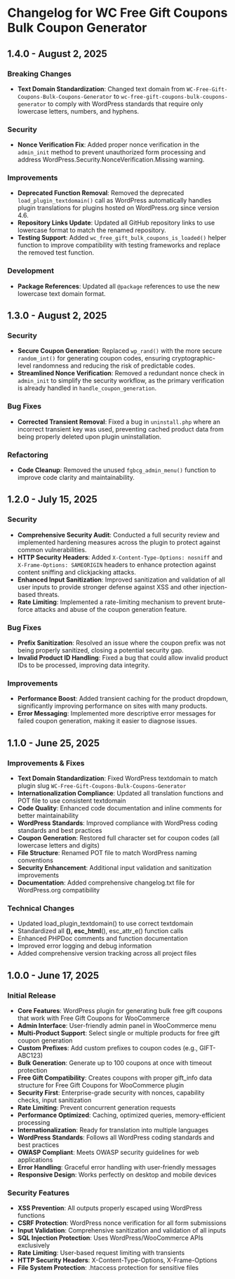 # Changelog for WC Free Gift Coupons Bulk Coupon Generator

## 1.4.0 - August 2, 2025
### Breaking Changes
- **Text Domain Standardization**: Changed text domain from `WC-Free-Gift-Coupons-Bulk-Coupons-Generator` to `wc-free-gift-coupons-bulk-coupons-generator` to comply with WordPress standards that require only lowercase letters, numbers, and hyphens.

### Security
- **Nonce Verification Fix**: Added proper nonce verification in the `admin_init` method to prevent unauthorized form processing and address WordPress.Security.NonceVerification.Missing warning.

### Improvements
- **Deprecated Function Removal**: Removed the deprecated `load_plugin_textdomain()` call as WordPress automatically handles plugin translations for plugins hosted on WordPress.org since version 4.6.
- **Repository Links Update**: Updated all GitHub repository links to use lowercase format to match the renamed repository.
- **Testing Support**: Added `wc_free_gift_bulk_coupons_is_loaded()` helper function to improve compatibility with testing frameworks and replace the removed test function.

### Development
- **Package References**: Updated all `@package` references to use the new lowercase text domain format.

## 1.3.0 - August 2, 2025
### Security
- **Secure Coupon Generation**: Replaced `wp_rand()` with the more secure `random_int()` for generating coupon codes, ensuring cryptographic-level randomness and reducing the risk of predictable codes.
- **Streamlined Nonce Verification**: Removed a redundant nonce check in `admin_init` to simplify the security workflow, as the primary verification is already handled in `handle_coupon_generation`.

### Bug Fixes
- **Corrected Transient Removal**: Fixed a bug in `uninstall.php` where an incorrect transient key was used, preventing cached product data from being properly deleted upon plugin uninstallation.

### Refactoring
- **Code Cleanup**: Removed the unused `fgbcg_admin_menu()` function to improve code clarity and maintainability.

## 1.2.0 - July 15, 2025
### Security
- **Comprehensive Security Audit**: Conducted a full security review and implemented hardening measures across the plugin to protect against common vulnerabilities.
- **HTTP Security Headers**: Added `X-Content-Type-Options: nosniff` and `X-Frame-Options: SAMEORIGIN` headers to enhance protection against content sniffing and clickjacking attacks.
- **Enhanced Input Sanitization**: Improved sanitization and validation of all user inputs to provide stronger defense against XSS and other injection-based threats.
- **Rate Limiting**: Implemented a rate-limiting mechanism to prevent brute-force attacks and abuse of the coupon generation feature.

### Bug Fixes
- **Prefix Sanitization**: Resolved an issue where the coupon prefix was not being properly sanitized, closing a potential security gap.
- **Invalid Product ID Handling**: Fixed a bug that could allow invalid product IDs to be processed, improving data integrity.

### Improvements
- **Performance Boost**: Added transient caching for the product dropdown, significantly improving performance on sites with many products.
- **Error Messaging**: Implemented more descriptive error messages for failed coupon generation, making it easier to diagnose issues.

## 1.1.0 - June 25, 2025
### Improvements & Fixes
- **Text Domain Standardization**: Fixed WordPress textdomain to match plugin slug `WC-Free-Gift-Coupons-Bulk-Coupons-Generator`
- **Internationalization Compliance**: Updated all translation functions and POT file to use consistent textdomain
- **Code Quality**: Enhanced code documentation and inline comments for better maintainability
- **WordPress Standards**: Improved compliance with WordPress coding standards and best practices
- **Coupon Generation**: Restored full character set for coupon codes (all lowercase letters and digits)
- **File Structure**: Renamed POT file to match WordPress naming conventions
- **Security Enhancement**: Additional input validation and sanitization improvements
- **Documentation**: Added comprehensive changelog.txt file for WordPress.org compatibility

### Technical Changes
- Updated load_plugin_textdomain() to use correct textdomain
- Standardized all __(), esc_html__(), esc_attr_e() function calls
- Enhanced PHPDoc comments and function documentation
- Improved error logging and debug information
- Added comprehensive version tracking across all project files

## 1.0.0 - June 17, 2025
### Initial Release
- **Core Features**: WordPress plugin for generating bulk free gift coupons that work with Free Gift Coupons for WooCommerce
- **Admin Interface**: User-friendly admin panel in WooCommerce menu
- **Multi-Product Support**: Select single or multiple products for free gift coupon generation
- **Custom Prefixes**: Add custom prefixes to coupon codes (e.g., GIFT-ABC123)
- **Bulk Generation**: Generate up to 100 coupons at once with timeout protection
- **Free Gift Compatibility**: Creates coupons with proper gift_info data structure for Free Gift Coupons for WooCommerce plugin
- **Security First**: Enterprise-grade security with nonces, capability checks, input sanitization
- **Rate Limiting**: Prevent concurrent generation requests
- **Performance Optimized**: Caching, optimized queries, memory-efficient processing
- **Internationalization**: Ready for translation into multiple languages
- **WordPress Standards**: Follows all WordPress coding standards and best practices
- **OWASP Compliant**: Meets OWASP security guidelines for web applications
- **Error Handling**: Graceful error handling with user-friendly messages
- **Responsive Design**: Works perfectly on desktop and mobile devices

### Security Features
- **XSS Prevention**: All outputs properly escaped using WordPress functions
- **CSRF Protection**: WordPress nonce verification for all form submissions
- **Input Validation**: Comprehensive sanitization and validation of all inputs
- **SQL Injection Protection**: Uses WordPress/WooCommerce APIs exclusively
- **Rate Limiting**: User-based request limiting with transients
- **HTTP Security Headers**: X-Content-Type-Options, X-Frame-Options
- **File System Protection**: .htaccess protection for sensitive files